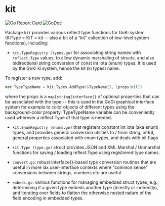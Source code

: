 # kit

[![Go Report Card](https://goreportcard.com/badge/goki.dev/ki/v2/kit)](https://goreportcard.com/report/goki.dev/ki/v2/kit)
[![GoDoc](https://godoc.org/goki.dev/ki/v2/kit?status.svg)](http://godoc.org/goki.dev/ki/v2/kit)

Package `kit` provides various reflect type functions for GoKi system (KiType = KiT = kit -- also a bit of a "kit" collection of low-level system functions), including:

* `kit.TypeRegistry (types.go)` for associating string names with
`reflect.Type` values, to allow dynamic marshaling of structs, and also
bidirectional string conversion of const int iota (enum) types.  It is used
by the GoKi ki system, hence the kit (ki types) name.

To register a new type, add:

```Go
var TypeTypeName = kit.Types.AddType(&TypeName{}, [props|nil])
```

where the props is a `map[string]interface{}` of optional properties that can
be associated with the type -- this is used in the GoGi graphical interface
system for example to color objects of different types using the
background-color property.  TypeTypeName variable can be conveniently used
wherever a reflect.Type of that type is needed.

* `kit.EnumRegistry (enums.go)` that registers constant int iota (aka enum) types, and
provides general conversion utilities to / from string, int64, general
properties associated with enum types, and deals with bit flags

* `kit.Type (type.go)` struct provides JSON and XML Marshal / Unmarshal functions for
saving / loading reflect.Type using registrered type names.

* `convert.go`: robust interface{}-based type conversion routines that are
useful in more lax user-interface contexts where "common sense" conversions
between strings, numbers etc are useful

* `embeds.go`: various functions for managing embedded struct types, e.g.,
determining if a given type embeds another type (directly or indirectly),
and iterating over fields to flatten the otherwise nested nature of the
field encoding in embedded types.
